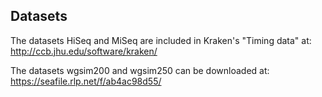 Datasets
-----
The datasets HiSeq and MiSeq are included in Kraken's "Timing data" at:
http://ccb.jhu.edu/software/kraken/

The datasets wgsim200 and wgsim250 can be downloaded at:
https://seafile.rlp.net/f/ab4ac98d55/
